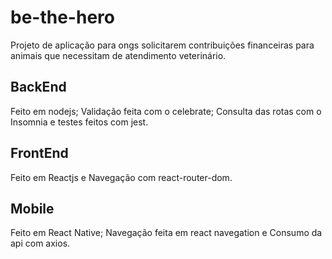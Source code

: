 # be-the-hero
Projeto de aplicação para ongs solicitarem contribuições financeiras para animais que necessitam de atendimento veterinário.

## BackEnd
Feito em nodejs;
Validação feita com o celebrate;
Consulta das rotas com o Insomnia
e testes feitos com jest.

## FrontEnd
Feito em Reactjs
e Navegação com react-router-dom.

## Mobile
Feito em React Native;
Navegação feita em react navegation
e Consumo da api com axios.
